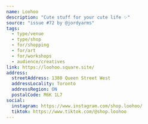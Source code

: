 ```yaml
---
name: Loohoo
description: "Cute stuff for your cute life ✨"
source: "issue #72 by @jordyarms"
tags:
  - type/venue
  - type/shop
  - for/shopping
  - for/art
  - for/workshops
  - audience/creatives
link: https://loohoo.square.site/
address:
  streetAddress: 1380 Queen Street West
  addressLocality: Toronto
  addressRegion: ON
  postalCode: M6K 1L7
social:
  instagram: https://www.instagram.com/shop.loohoo/
  tiktok: https://www.tiktok.com/@shop.loohoo
---
```


<!-- Community added from GitHub issue #72 -->
